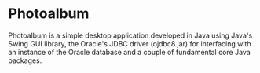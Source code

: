 # Photoalbum

Photoalbum is a simple desktop application developed in Java using Java's Swing GUI library, the Oracle's JDBC driver (ojdbc8.jar) for interfacing with an instance of the Oracle database and a couple of fundamental core Java packages.

